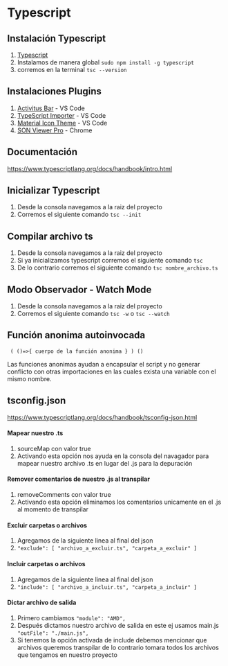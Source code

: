# Typescript

## Instalación Typescript
<ol>
   <li><a href="https://www.typescriptlang.org/download/">Typescript</a></li>
   <li>Instalamos de manera global <code>sudo npm install -g typescript</code></li>
   <li>corremos en la terminal <code>tsc --version</code></li>
</ol>

## Instalaciones Plugins

<ol>
   <li><a href="https://marketplace.visualstudio.com/items?itemName=Gruntfuggly.activitusbar">Activitus Bar</a> - VS Code</li> 
   <li><a href="https://marketplace.visualstudio.com/items?itemName=pmneo.tsimporter">TypeScript Importer</a> - VS Code</li> 
   <li><a href="https://marketplace.visualstudio.com/items?itemName=PKief.material-icon-theme">Material Icon Theme</a> - VS Code</li> 
   <li><a href="https://chromewebstore.google.com/detail/json-viewer-pro/eifflpmocdbdmepbjaopkkhbfmdgijcc">SON Viewer Pro</a> - Chrome</li> 
</ol>

## Documentación 

https://www.typescriptlang.org/docs/handbook/intro.html

## Inicializar Typescript

<ol>
   <li>Desde la consola navegamos a la raiz del proyecto</li>
   <li>Corremos el siguiente comando <code>tsc --init</code></li>
</ol>

## Compilar archivo ts
<ol>
   <li>Desde la consola navegamos a la raiz del proyecto</li>
   <li>Si ya inicializamos typescript corremos el siguiente comando <code>tsc</code></li>
   <li>De lo contrario corremos el siguiente comando <code>tsc nombre_archivo.ts</code></li>
</ol>

## Modo Observador - Watch Mode
<ol>
   <li>Desde la consola navegamos a la raiz del proyecto</li>
   <li>Corremos el siguiente comando <code>tsc -w</code> o <code>tsc --watch</code></li>
</ol>

## Función anonima autoinvocada

<code> ( ()=>{
   cuerpo de la función anonima
} ) () </code>

Las funciones anonimas ayudan a encapsular el script y no generar conflicto con otras importaciones en las cuales exista una variable con el mismo nombre.

## tsconfig.json

https://www.typescriptlang.org/docs/handbook/tsconfig-json.html

#### Mapear nuestro .ts

<ol>
   <li>sourceMap con valor true</li>
   <li>Activando esta opción nos ayuda en la consola del navagador para mapear nuestro archivo .ts en lugar del .js para la depuración</li>
</ol>

#### Remover comentarios de nuestro .js al transpilar

<ol>
   <li>removeComments con valor true</li>
   <li>Activando esta opción eliminamos los comentarios unicamente en el .js al momento de transpilar</li>
</ol>

#### Excluir carpetas o archivos

<ol>
   <li>Agregamos de la siguiente linea al final del json</li>
   <li><code>"exclude": [ "archivo_a_excluir.ts", "carpeta_a_excluir" ]</code></li>
</ol>

#### Incluir carpetas o archivos

<ol>
   <li>Agregamos de la siguiente linea al final del json</li>
   <li><code>"include": [ "archivo_a_incluir.ts", "carpeta_a_incluir" ]</code></li>
</ol>

#### Dictar archivo de salida

<ol>
   <li>Primero cambiamos <code>"module": "AMD",</code></li>
   <li>Después dictamos nuestro archivo de salida en este ej usamos main.js <code>"outFile": "./main.js",</code></li>
   <li>Si tenemos la opción activada de include debemos mencionar que archivos queremos transpilar de lo contrario tomara todos los archivos que tengamos en nuestro proyecto</li>
</ol>